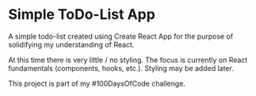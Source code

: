 # Simple ToDo-List App

A simple todo-list created using Create React App for the purpose of solidifying my understanding of React. 

At this time there is very little / no styling. The focus is currently on React fundamentals (components, hooks, etc.). Styling may be added later.

This project is part of my #100DaysOfCode challenge. 
